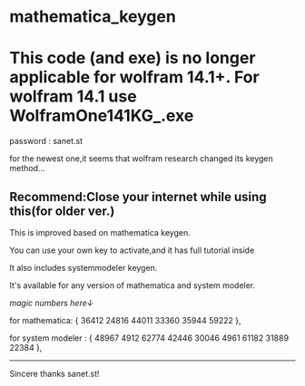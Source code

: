 # mathematica_keygen

# This code (and exe) is no longer applicable for wolfram 14.1+. For wolfram 14.1 use WolframOne141KG_.exe 

password : sanet.st

for the newest one,it seems that wolfram research changed its keygen method...

## Recommend:Close your internet while using this(for older ver.)

This is improved based on mathematica keygen.

You can use your own key to activate,and it has full tutorial inside

It also includes systemmodeler keygen.

It's available for any version of mathematica and system modeler.

*magic numbers here↓*

for mathematica: { 36412	24816	44011	33360	35944	59222 },

for system modeler : { 48967	4912	62774	42446	30046	4961	61182	31889	22384 },


---------------------------------------------------------------------

Sincere thanks sanet.st!
